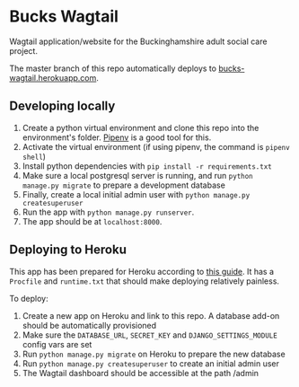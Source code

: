 # Bucks Wagtail

Wagtail application/website for the Buckinghamshire adult social care project.

The master branch of this repo automatically deploys to [bucks-wagtail.herokuapp.com](http://bucks-wagtail.herokuapp.com).

## Developing locally

1. Create a python virtual environment and clone this repo into the environment's folder. [Pipenv](https://docs.pipenv.org/en/latest/) is a good tool for this.
2. Activate the virtual environment (if using pipenv, the command is `pipenv shell`)
3. Install python dependencies with `pip install -r requirements.txt`
4. Make sure a local postgresql server is running, and run `python manage.py migrate` to prepare a development database
5. Finally, create a local initial admin user with `python manage.py createsuperuser`
6. Run the app with `python manage.py runserver`.
6. The app should be at `localhost:8000`.

## Deploying to Heroku

This app has been prepared for Heroku according to [this guide](https://wagtail.io/blog/wagtail-heroku-2017/). It has a `Procfile` and `runtime.txt` that should make deploying relatively painless.

To deploy:

1. Create a new app on Heroku and link to this repo. A database add-on should be automatically provisioned
2. Make sure the `DATABASE_URL`, `SECRET_KEY` and `DJANGO_SETTINGS_MODULE` config vars are set
3. Run `python manage.py migrate` on Heroku to prepare the new database
4. Run `python manage.py createsuperuser` to create an initial admin user
5. The Wagtail dashboard should be accessible at the path /admin